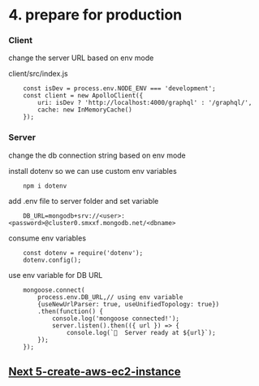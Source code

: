 # 4. prepare for production

### Client

change the server URL based on env mode

client/src/index.js

        const isDev = process.env.NODE_ENV === 'development';
        const client = new ApolloClient({
            uri: isDev ? 'http://localhost:4000/graphql' : '/graphql/',
            cache: new InMemoryCache()
        });

### Server

change the db connection string based on env mode

install dotenv so we can use custom env variables

        npm i dotenv
add .env file to server folder and set variable

        DB_URL=mongodb+srv://<user>:<password>@cluster0.smxxf.mongodb.net/<dbname>
consume env variables

        const dotenv = require('dotenv');
        dotenv.config();

use env variable for DB URL

        mongoose.connect(
            process.env.DB_URL,// using env variable
            {useNewUrlParser: true, useUnifiedTopology: true})
            .then(function() {
                console.log('mongoose connected!');
                server.listen().then(({ url }) => {
                    console.log(`🚀  Server ready at ${url}`);
            });
        });




## [Next 5-create-aws-ec2-instance](https://github.com/amitznati/aws-fullstack-starter/tree/master/5-create-aws-ec2-instance#5-create-aws-ec2-instance)


